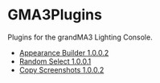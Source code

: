 # GMA3Plugins
Plugins for the grandMA3 Lighting Console.

* [Appearance Builder 1.0.0.2](https://github.com/hossimo/GMA3Plugins/tree/master/AppearanceBuilder)
* [Random Select 1.0.0.1](https://github.com/hossimo/GMA3Plugins/tree/master/Random%20Select)
* [Copy Screenshots 1.0.0.2](https://github.com/hossimo/GMA3Plugins/tree/master/Copy%20Screenshots)
